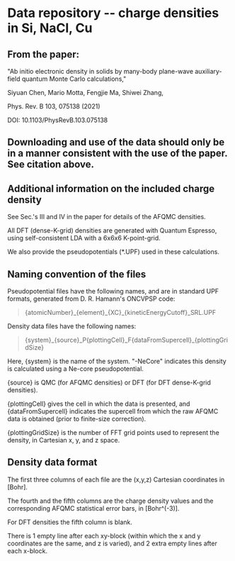 # Data repository -- charge densities in Si, NaCl, Cu
## From the paper: 
"Ab initio electronic density in solids by many-body plane-wave auxiliary-field quantum Monte Carlo calculations," 

Siyuan Chen, Mario Motta, Fengjie Ma, Shiwei Zhang,

Phys. Rev. B 103, 075138 (2021)

DOI: 10.1103/PhysRevB.103.075138

## Downloading and use of the data should only be in a manner consistent with the use of the paper. See citation above.


## Additional information on the included charge density

See Sec.'s III and IV in the paper for details of the AFQMC densities. 

All DFT (dense-K-grid) densities are generated with Quantum Espresso, using self-consistent LDA with a 6x6x6 K-point-grid.

We also provide the pseudopotentials (\*.UPF) used in these calculations.

## Naming convention of the files

Pseudopotential files have the following names, and are in standard UPF formats, generated from D. R. Hamann's ONCVPSP code:

> {atomicNumber}\_{element}\_{XC}\_{kineticEnergyCutoff}\_SRL.UPF

Density data files have the following names:

> {system}\_{source}\_P{plottingCell}\_F{dataFromSupercell}\_{plottingGridSize}

Here, {system} is the name of the system. "-NeCore" indicates this density is calculated using a Ne-core pseudopotential.

{source} is QMC (for AFQMC densities) or DFT (for DFT dense-K-grid densities).

{plottingCell} gives the cell in which the data is presented, and {dataFromSupercell} indicates the supercell from which the raw AFQMC data is obtained (prior to finite-size correction).

{plottingGridSize} is the number of FFT grid points used to represent the density, in Cartesian x, y, and z space.

## Density data format

The first three columns of each file are the (x,y,z) Cartesian coordinates in \[Bohr\].

The fourth and the fifth columns are the charge density values and the corresponding AFQMC statistical error bars, in \[Bohr^(-3)\].

For DFT densities the fifth column is blank.

There is 1 empty line after each xy-block (within which the x and y coordinates are the same, and z is varied), and 2 extra empty lines after each x-block.

